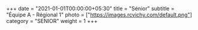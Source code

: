 +++
date = "2021-01-01T00:00:00+05:30"
title = "Sénior"
subtitle = "Équipe A - Régional 1"
photo = ["https://images.rcvichy.com/default.png"]
category = "SENIOR"
weight = 1
+++ 

